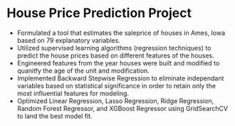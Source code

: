# House Price Prediction Project

- Formulated a tool that estimates the saleprice of houses in Ames, Iowa based on 79 explanatory variables.
- Utilized supervised learning algorithms (regression techniques) to predict the house prices based on different features of the houses.
- Engineered features from the year houses were built and modified to quanitfy the age of the unit and modification.
- Implemented Backward Stepwise Regression to eliminate independant variables based on statistical significance in order to retain only the most influential features for modeling.
- Optimized Linear Regression, Lasso Regression, Ridge Regression, Random Forest Regressor, and XGBoost Regressor using GridSearchCV to land the best model fit.

